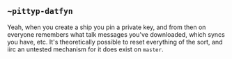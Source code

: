 ## `~pittyp-datfyn`
Yeah, when you create a ship you pin a private key, and from then on everyone remembers what talk messages you've downloaded, which syncs you have, etc. It's theoretically possible to reset everything of the sort, and iirc an untested mechanism for it does exist on `master`.
